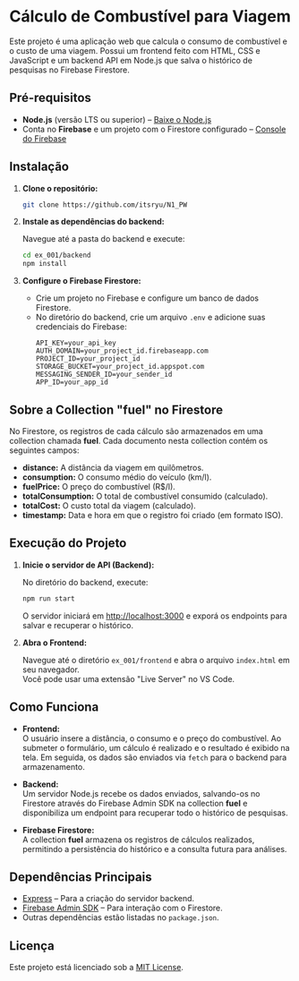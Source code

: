 # Cálculo de Combustível para Viagem

Este projeto é uma aplicação web que calcula o consumo de combustível e o custo de uma viagem. Possui um frontend feito com HTML, CSS e JavaScript e um backend API em Node.js que salva o histórico de pesquisas no Firebase Firestore.

## Pré-requisitos

- **Node.js** (versão LTS ou superior) – [Baixe o Node.js](https://nodejs.org/)
- Conta no **Firebase** e um projeto com o Firestore configurado – [Console do Firebase](https://console.firebase.google.com/)

## Instalação

1. **Clone o repositório:**

   ```bash
   git clone https://github.com/itsryu/N1_PW
   ```

2. **Instale as dependências do backend:**

   Navegue até a pasta do backend e execute:
   ```bash
   cd ex_001/backend
   npm install
   ```

3. **Configure o Firebase Firestore:**

   - Crie um projeto no Firebase e configure um banco de dados Firestore.
   - No diretório do backend, crie um arquivo `.env` e adicione suas credenciais do Firebase:
     ```env
     API_KEY=your_api_key
     AUTH_DOMAIN=your_project_id.firebaseapp.com
     PROJECT_ID=your_project_id
     STORAGE_BUCKET=your_project_id.appspot.com
     MESSAGING_SENDER_ID=your_sender_id
     APP_ID=your_app_id
     ```

## Sobre a Collection "fuel" no Firestore

No Firestore, os registros de cada cálculo são armazenados em uma collection chamada **fuel**. Cada documento nesta collection contém os seguintes campos:
- **distance:** A distância da viagem em quilômetros.
- **consumption:** O consumo médio do veículo (km/l).
- **fuelPrice:** O preço do combustível (R$/l).
- **totalConsumption:** O total de combustível consumido (calculado).
- **totalCost:** O custo total da viagem (calculado).
- **timestamp:** Data e hora em que o registro foi criado (em formato ISO).

## Execução do Projeto

1. **Inicie o servidor de API (Backend):**

   No diretório do backend, execute:
   ```bash
   npm run start
   ```
   O servidor iniciará em [http://localhost:3000](http://localhost:3000) e exporá os endpoints para salvar e recuperar o histórico.

2. **Abra o Frontend:**

   Navegue até o diretório `ex_001/frontend` e abra o arquivo `index.html` em seu navegador.  
   Você pode usar uma extensão "Live Server" no VS Code.

## Como Funciona

- **Frontend:**  
  O usuário insere a distância, o consumo e o preço do combustível. Ao submeter o formulário, um cálculo é realizado e o resultado é exibido na tela. Em seguida, os dados são enviados via `fetch` para o backend para armazenamento.

- **Backend:**  
  Um servidor Node.js recebe os dados enviados, salvando-os no Firestore através do Firebase Admin SDK na collection **fuel** e disponibiliza um endpoint para recuperar todo o histórico de pesquisas.

- **Firebase Firestore:**  
  A collection **fuel** armazena os registros de cálculos realizados, permitindo a persistência do histórico e a consulta futura para análises.

## Dependências Principais

- [Express](https://expressjs.com/) – Para a criação do servidor backend.
- [Firebase Admin SDK](https://firebase.google.com/docs/admin/setup) – Para interação com o Firestore.
- Outras dependências estão listadas no `package.json`.

## Licença

Este projeto está licenciado sob a [MIT License](https://opensource.org/licenses/MIT).